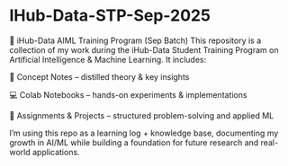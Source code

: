 # IHub-Data-STP-Sep-2025
🚀 iHub-Data AIML Training Program (Sep Batch)
This repository is a collection of my work during the iHub-Data Student Training Program on Artificial Intelligence & Machine Learning. It includes:

🧠 Concept Notes – distilled theory & key insights

💻 Colab Notebooks – hands-on experiments & implementations

📂 Assignments & Projects – structured problem-solving and applied ML

I’m using this repo as a learning log + knowledge base, documenting my growth in AI/ML while building a foundation for future research and real-world applications.

